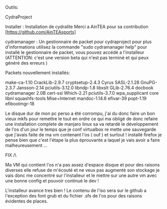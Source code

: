 Outils:

CydraProject

Installer : Installation de cydralite
Merci a AinTEA pour sa contribution [https://github.com/AinTEAsports]


cydramanager : Un gestionnaire de packet pour cydraproject
pour plus d'informations utilisez la commande "sudo cydramanager help"
pour installé le gestionnaire de packet, vous pouvez accédé a l'installeur
(ATTENTION: c'est une version beta qui n'est pas terminé et qui peux généré des erreurs )

Packets nouvellement installés: 

make-ca-1.10
CrackLib-2.9.7
cryptsetup-2.4.3
Cyrus SASL-2.1.28
GnuPG-2.3.7
Jansson-2.14
pciutils-3.12.0
libndp-1.8
libxslt
GLib-2.76.4 
docbook
cydramanager 2.0B
cert-ssl
Which-2.21
pciutils-3.7.0
wpa_supplicant
core
libnl
squashfs-tools
Mise+Internet
mandoc-1.14.6
efivar-39
popt-1.19
efibootmgr-18

Le disque dur de mon pc perso a été corrompu, j'ai du donc faire un bon vieux mkfs pour remettre le tout en ordre ce qui ma obligé de donc refaire une installation complete de manjaro linux sa va retardé le développement de l'os d'un jour le temps que je conf virtualbox re mette une sauvegarde que j'avais faite de ma vm contenant l'os ( ouf ) et surtout ! installé firefox je pense bien que c'est l'étape la plus éprouvante a laquel je vais avoir a faire malheureusement ...

FIX /\

Ma VM qui contient l'os n'a pas assez d'espace disque et pour des raisons diverses elle refuse de m'écouté et ne veux pas augmenté son stockage je vais donc me concentré sur l'installeur et le mettre sur une autre vm avec une bonne config et pouvoir continué le dev !

L'installeur avance tres bien ! Le contenu de l'iso sera sur le github a l'exception des font grub et du fichier .sfs de l'os pour des raisons évidentes de places.
